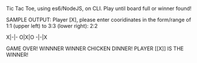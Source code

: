 Tic Tac Toe, using es6/NodeJS, on CLI. Play until board full or winner found!

SAMPLE OUTPUT:
Player [X], please enter cooridinates in the form/range of 1:1 (upper left) to 3:3 (lower right):
2:2

X|-|-
O|X|O
-|-|X

GAME OVER!
WINNNER WINNER CHICKEN DINNER!
PLAYER [[X]] IS THE WINNER!
